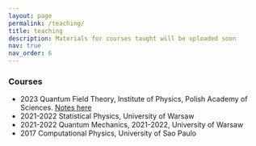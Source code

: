 ```yaml
---
layout: page
permalink: /teaching/
title: teaching
description: Materials for courses taught will be uploaded soon
nav: true
nav_order: 6
---
```


### Courses

- 2023 Quantum Field Theory, Institute of Physics, Polish Academy of Sciences. [Notes here](../assets/pdf/QFT_notes.pdf)
- 2021-2022 Statistical Physics, University of Warsaw
- 2021-2022 Quantum Mechanics, 2021-2022, University of Warsaw
- 2017 Computational Physics, University of Sao Paulo